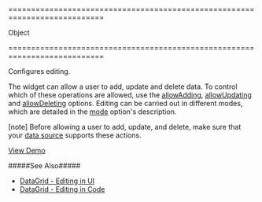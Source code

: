 <!--**
/*-------------------------------------------
    Auto-generated file. Do not modify.
-------------------------------------------

**-->
===========================================================================
<!--type-->Object<!--/type-->
===========================================================================

<!--shortDescription-->
Configures editing.
<!--/shortDescription-->

<!--fullDescription-->
The widget can allow a user to add, update and delete data. To control which of these operations are allowed, use the [allowAdding]({basewidgetpath}/Configuration/editing/#allowAdding), [allowUpdating]({basewidgetpath}/Configuration/editing/#allowUpdating) and [allowDeleting]({basewidgetpath}/Configuration/editing/#allowDeleting) options. Editing can be carried out in different modes, which are detailed in the [mode]({basewidgetpath}/Configuration/editing/#mode) option's description.

[note] Before allowing a user to add, update, and delete, make sure that your [data source]({basewidgetpath}/Configuration/#dataSource) supports these actions.

<a href="https://js.devexpress.com/Demos/WidgetsGallery/Demo/Data_Grid/RowEditingAndEditingEvents/jQuery/Light/" class="button orange small fix-width-155" style="margin-right: 20px;" target="_blank">View Demo</a>

#####See Also#####
- [DataGrid - Editing in UI](/Documentation/Guide/Widgets/DataGrid/Data_Editing/#Editing_in_UI)
- [DataGrid - Editing in Code](/Documentation/Guide/Widgets/DataGrid/Data_Editing/#Editing_in_Code)
<!--/fullDescription-->
